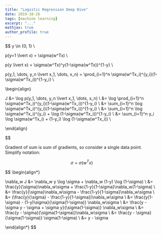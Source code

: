 ```yaml
---
title: "Logistic Regression Deep Dive"
date: 2019-10-26
tags: [machine learning]
excerpt: "..."
mathjax: true
author_profile: true
---
```


$$
y \in \{0, 1\} \\

p(y=1 \lvert x) = \sigma(w^Tx) \\

p(y \lvert x) = \sigma(w^Tx)^y(1-\sigma(w^Tx))^{1-y} \\

p(y_1, \dots, y_n \lvert x_1, \dots, x_n) =
\prod_{i=1}^n \sigma(w^Tx_i)^{y_i}(1-\sigma(w^Tx_i))^{1-y_i} \\

\begin{align}

J &= \log p(y_1, \dots, y_n \lvert x_1, \dots, x_n) \\
&= \log \prod_{i=1}^n \sigma(w^Tx_i)^{y_i}(1-\sigma(w^Tx_i))^{1-y_i} \\
&= \sum_{i=1}^n \log \sigma(w^Tx_i)^{y_i}(1-\sigma(w^Tx_i))^{1-y_i} \\
&= \sum_{i=1}^n \log \sigma(w^Tx_i)^{y_i} + \log (1-\sigma(w^Tx_i))^{1-y_i} \\
&= \sum_{i=1}^n y_i \log \sigma(w^Tx_i) + (1-y_i) \log (1-\sigma(w^Tx_i)) \\

\end{align}

$$

Gradient of sum is sum of gradients, so consider a single data point. Simplify notation:

$$
\sigma = \sigma(w^Tx)
$$

$$
\begin{align*}

\nabla_w J &= \nabla_w y \log \sigma + \nabla_w (1-y) \log (1-\sigma) \\
&= \frac{y}{\sigma}\nabla_w\sigma + \frac{1-y}{1-\sigma}\nabla_w(1-\sigma) \\
&= \frac{y}{\sigma}\nabla_w\sigma - \frac{1-y}{1-\sigma}\nabla_w\sigma \\
&= (\frac{y}{\sigma} - \frac{1-y}{1-\sigma})\nabla_w\sigma \\
&= \frac{y(1-\sigma) - (1-y)\sigma}{\sigma(1-\sigma)} \nabla_w\sigma \\
&= \frac{y - \sigma y - \sigma + \sigma y}{\sigma(1-\sigma)} \nabla_w\sigma \\
&= \frac{y - \sigma}{\sigma(1-\sigma)}\nabla_w\sigma \\
&= \frac{y - \sigma}{\sigma(1-\sigma)} \sigma(1-\sigma) \\
&= y - \sigma

\end{align*}
$$
